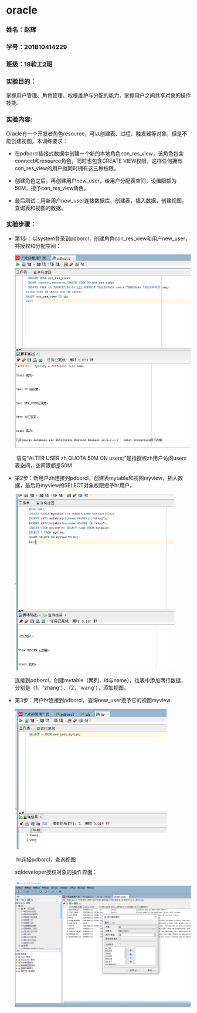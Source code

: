 # oracle

### 姓名：赵辉

### 学号：201810414229	

### 班级：18软工2班

### 实验目的：

掌握用户管理、角色管理、权根维护与分配的能力，掌握用户之间共享对象的操作技能。

### 实验内容:

Oracle有一个开发者角色resource，可以创建表、过程、触发器等对象，但是不能创建视图。本训练要求：

- 在pdborcl插接式数据中创建一个新的本地角色con_res_view，该角色包含connect和resource角色，同时也包含CREATE VIEW权限，这样任何拥有con_res_view的用户就同时拥有这三种权限。

  

- 创建角色之后，再创建用户new_user，给用户分配表空间，设置限额为50M，授予con_res_view角色。

- 最后测试：用新用户new_user连接数据库、创建表，插入数据，创建视图，查询表和视图的数据。

### 实验步骤：

- 第1步：以system登录到pdborcl，创建角色con_res_view和用户new_user，并授权和分配空间：

  <img src="README.assets/image-20210322105156506.png" alt="image-20210322105156506" style="zoom: 67%;" />

  ​			语句“ALTER USER zh QUOTA 50M ON users;”是指授权zh用户访问users表空间，空间限额是50M

- 第2步：新用户zh连接到pdborcl，创建表mytable和视图myview，插入数据，最后将myview的SELECT对象权限授予hr用户。

  <img src="README.assets/image-20210322110127603.png" alt="image-20210322110127603" style="zoom:67%;" />

  ​		连接到pdborcl，创建mytable（两列，id与name），往表中添加两行数据，分别是（1，'zhang'）、（2，'wang'），添加视图。

- 第3步：用户hr连接到pdborcl，查询new_user授予它的视图myview

  <img src="README.assets/image-20210322110303416.png" alt="image-20210322110303416" style="zoom:67%;" />

  ​	hr连接pdborcl，查询视图

  

  sqldeveloper授权对象的操作界面：

  <img src="README.assets/image-20210322112201958.png" alt="image-20210322112201958" style="zoom:67%;" />